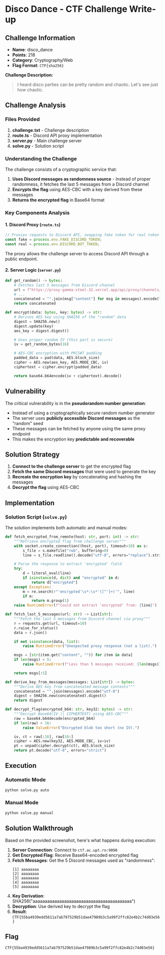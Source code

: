 # Disco Dance - CTF Challenge Write-up

## Challenge Information

- **Name**: disco_dance
- **Points**: 218
- **Category**: Cryptography/Web
- **Flag Format**: `CTF{sha256}`

**Challenge Description:**

> I heard disco parties can be pretty random and chaotic. Let's see just how chaotic.

## Challenge Analysis

### Files Provided

1. **challenge.txt** - Challenge description
2. **route.ts** - Discord API proxy implementation
3. **server.py** - Main challenge server
4. **solve.py** - Solution script

### Understanding the Challenge

The challenge consists of a cryptographic service that:

1. **Uses Discord messages as randomness source** - Instead of proper randomness, it fetches the last 5 messages from a Discord channel
2. **Encrypts the flag** using AES-CBC with a key derived from these messages
3. **Returns the encrypted flag** in Base64 format

### Key Components Analysis

#### 1. Discord Proxy (`route.ts`)

```typescript
// Proxies requests to Discord API, swapping fake token for real token
const fake = process.env.FAKE_DISCORD_TOKEN;
const real = process.env.DISCORD_BOT_TOKEN;
```

The proxy allows the challenge server to access Discord API through a public endpoint.

#### 2. Server Logic (`server.py`)

```python
def get_random() -> bytes:
    # Fetches last 5 messages from Discord channel
    url = f"https://proxy-gamma-steel-32.vercel.app/api/proxy/channels/1416908413375479891/messages?limit=5"
    # ...
    concatenated = "".join(msg["content"] for msg in messages).encode("utf-8")
    return concatenated

def encrypt(data: bytes, key: bytes) -> str:
    # Derives AES key using SHA256 of the "random" data
    digest = SHA256.new()
    digest.update(key)
    aes_key = digest.digest()

    # Uses proper random IV (this part is secure)
    iv = get_random_bytes(16)

    # AES-CBC encryption with PKCS#7 padding
    padded_data = pad(data, AES.block_size)
    cipher = AES.new(aes_key, AES.MODE_CBC, iv)
    ciphertext = cipher.encrypt(padded_data)

    return base64.b64encode(iv + ciphertext).decode()
```

## Vulnerability

The critical vulnerability is in the **pseudorandom number generation**:

- Instead of using a cryptographically secure random number generator
- The server uses **publicly accessible Discord messages** as the "random" seed
- These messages can be fetched by anyone using the same proxy endpoint
- This makes the encryption key **predictable and recoverable**

## Solution Strategy

1. **Connect to the challenge server** to get the encrypted flag
2. **Fetch the same Discord messages** that were used to generate the key
3. **Recreate the encryption key** by concatenating and hashing the messages
4. **Decrypt the flag** using AES-CBC

## Implementation

### Solution Script (`solve.py`)

The solution implements both automatic and manual modes:

```python
def fetch_encrypted_from_remote(host: str, port: int) -> str:
    """Retrieve encrypted flag from challenge server"""
    with socket.create_connection((host, port), timeout=10) as s:
        s_file = s.makefile("rwb", buffering=0)
        line = s_file.readline().decode("utf-8", errors="replace").strip()

    # Parse the response to extract 'encrypted' field
    try:
        d = literal_eval(line)
        if isinstance(d, dict) and "encrypted" in d:
            return d["encrypted"]
    except Exception:
        m = re.search(r"'encrypted'\s*:\s*'([^']+)'", line)
        if m:
            return m.group(1)
    raise RuntimeError(f"Could not extract 'encrypted' from: {line}")

def fetch_last_5_messages(url: str) -> List[str]:
    """Fetch the last 5 messages from Discord channel via proxy"""
    r = requests.get(url, timeout=10)
    r.raise_for_status()
    data = r.json()

    if not isinstance(data, list):
        raise RuntimeError("Unexpected proxy response (not a list).")

    msgs = [str(item.get("content", "")) for item in data]
    if len(msgs) < 5:
        raise RuntimeError(f"Less than 5 messages received: {len(msgs)}")

    return msgs[:5]

def derive_key_from_messages(messages: List[str]) -> bytes:
    """Derive AES key from concatenated message contents"""
    concatenated = "".join(messages).encode("utf-8")
    digest = SHA256.new(concatenated).digest()
    return digest

def decrypt_flag(encrypted_b64: str, key32: bytes) -> str:
    """Decrypt Base64(IV || CIPHERTEXT) using AES-CBC"""
    raw = base64.b64decode(encrypted_b64)
    if len(raw) < 16:
        raise ValueError("Encrypted blob too short (no IV).")

    iv, ct = raw[:16], raw[16:]
    cipher = AES.new(key32, AES.MODE_CBC, iv=iv)
    pt = unpad(cipher.decrypt(ct), AES.block_size)
    return pt.decode("utf-8", errors="strict")
```

## Execution

### Automatic Mode

```bash
python solve.py auto
```

### Manual Mode

```bash
python solve.py manual
```

## Solution Walkthrough

Based on the provided screenshot, here's what happens during execution:

1. **Server Connection**: Connect to `ctf.ac.upt.ro:9090`
2. **Get Encrypted Flag**: Receive Base64-encoded encrypted flag
3. **Fetch Messages**: Get the 5 Discord messages used as "randomness":
   ```
   [1] aaaaaaaa
   [2] aaaaaaaa
   [3] aaaaaaaa
   [4] aaaaaaaa
   [5] aaaaaaaa
   ```
4. **Key Derivation**: SHA256("aaaaaaaaaaaaaaaaaaaaaaaaaaaaaaaaaaaaaaaaa")
5. **Decryption**: Use derived key to decrypt the flag
6. **Result**: `CTF{55ba4939edd5611a7ab797529b51dae47989b3c5a99f2ffc82e4b2c74d03e56}`

## Flag

```
CTF{55ba4939edd5611a7ab797529b51dae47989b3c5a99f2ffc82e4b2c74d03e56}
```
